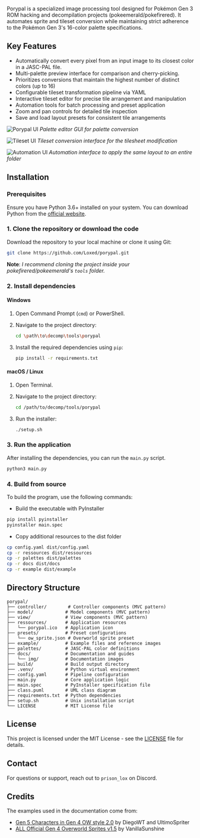 Porypal is a specialized image processing tool designed for Pokémon Gen 3 ROM hacking and decompilation projects (pokeemerald/pokefirered). It automates sprite and tileset conversion while maintaining strict adherence to the Pokémon Gen 3's 16-color palette specifications.


## Key Features

  - Automatically convert every pixel from an input image to its closest color in a JASC-PAL file.
  - Multi-palette preview interface for comparison and cherry-picking.
  - Prioritizes conversions that maintain the highest number of distinct colors (up to 16)
  - Configurable tileset transformation pipeline via YAML
  - Interactive tileset editor for precise tile arrangement and manipulation
  - Automation tools for batch processing and preset application
  - Zoom and pan controls for detailed tile inspection
  - Save and load layout presets for consistent tile arrangements

![Porypal UI](docs/img/main_ui.png)
*Palette editor GUI for palette conversion*

![Tileset UI](docs/img/tileset_editor_ui.png)
*Tileset conversion interface for the tilesheet modification*

![Automation UI](docs/img/automation_ui.png)
*Automation interface to apply the same layout to an entire folder*


## Installation

### Prerequisites
Ensure you have Python 3.6+ installed on your system. You can download Python from the [official website](https://www.python.org/downloads/).

### 1. Clone the repository or download the code
Download the repository to your local machine or clone it using Git:


```bash
git clone https://github.com/Loxed/porypal.git
```
**Note**: _I recommend cloning the project inside your pokefirered/pokeemerald's `tools` folder._

### 2. Install dependencies

#### Windows
1. Open Command Prompt (`cmd`) or PowerShell.
2. Navigate to the project directory:

   ```bash
   cd \path\to\decomp\tools\porypal
   ```

3. Install the required dependencies using `pip`:

   ```bash
   pip install -r requirements.txt
   ```

#### macOS / Linux
1. Open Terminal.
2. Navigate to the project directory:

   ```bash
   cd /path/to/decomp/tools/porypal
   ```

3. Run the installer:
    ```bash
    ./setup.sh
    ```

### 3. Run the application

After installing the dependencies, you can run the `main.py` script.

   ```bash
   python3 main.py
   ```

### 4. Build from source

To build the program, use the following commands:


-  Build the executable with PyInstaller
```bash
pip install pyinstaller
pyinstaller main.spec
```

- Copy additional resources to the dist folder
```bash
cp config.yaml dist/config.yaml
cp -r ressources dist/ressources
cp -r palettes dist/palettes
cp -r docs dist/docs
cp -r example dist/example
```

## Directory Structure
```
porypal/
├── controller/        # Controller components (MVC pattern)
├── model/            # Model components (MVC pattern)
├── view/             # View components (MVC pattern)
├── ressources/       # Application resources
│   └── porypal.ico   # Application icon
├── presets/          # Preset configurations
│   └── ow_sprite.json # Overworld sprite preset
├── example/          # Example files and reference images
├── palettes/         # JASC-PAL color definitions
├── docs/             # Documentation and guides
│   └── img/          # Documentation images
├── build/            # Build output directory
├── .venv/            # Python virtual environment
├── config.yaml       # Pipeline configuration
├── main.py           # Core application logic
├── main.spec         # PyInstaller specification file
├── class.puml        # UML class diagram
├── requirements.txt  # Python dependencies
├── setup.sh          # Unix installation script
└── LICENSE           # MIT License file
```

## License
This project is licensed under the MIT License - see the [LICENSE](LICENSE) file for details.

## Contact
For questions or support, reach out to `prison_lox` on Discord.

## Credits

The examples used in the documentation come from:
- [Gen 5 Characters in Gen 4 OW style 2.0](https://web.archive.org/web/20231001155146/https://reliccastle.com/resources/370/) by DiegoWT and UltimoSpriter
- [ALL Official Gen 4 Overworld Sprites v1.5](https://eeveeexpo.com/resources/404/) by VanillaSunshine
